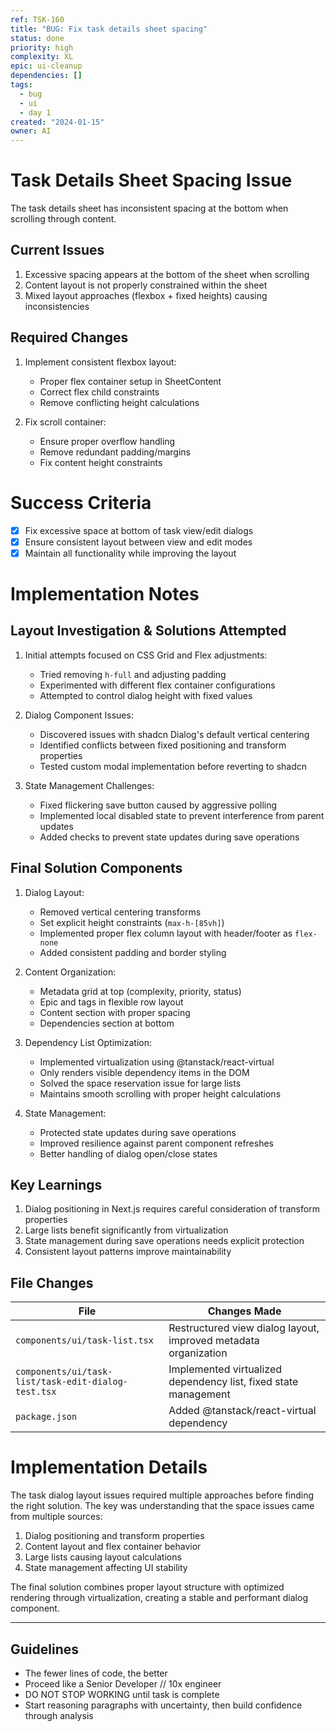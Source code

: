 ```yaml
---
ref: TSK-160
title: "BUG: Fix task details sheet spacing"
status: done
priority: high
complexity: XL
epic: ui-cleanup
dependencies: []
tags:
  - bug
  - ui
  - day 1
created: "2024-01-15"
owner: AI
---
```


# Task Details Sheet Spacing Issue

The task details sheet has inconsistent spacing at the bottom when scrolling through content.

## Current Issues

1. Excessive spacing appears at the bottom of the sheet when scrolling
2. Content layout is not properly constrained within the sheet
3. Mixed layout approaches (flexbox + fixed heights) causing inconsistencies

## Required Changes

1. Implement consistent flexbox layout:

   - Proper flex container setup in SheetContent
   - Correct flex child constraints
   - Remove conflicting height calculations

2. Fix scroll container:
   - Ensure proper overflow handling
   - Remove redundant padding/margins
   - Fix content height constraints

# Success Criteria

- [x] Fix excessive space at bottom of task view/edit dialogs
- [x] Ensure consistent layout between view and edit modes
- [x] Maintain all functionality while improving the layout

# Implementation Notes

## Layout Investigation & Solutions Attempted

1. Initial attempts focused on CSS Grid and Flex adjustments:

   - Tried removing `h-full` and adjusting padding
   - Experimented with different flex container configurations
   - Attempted to control dialog height with fixed values

2. Dialog Component Issues:

   - Discovered issues with shadcn Dialog's default vertical centering
   - Identified conflicts between fixed positioning and transform properties
   - Tested custom modal implementation before reverting to shadcn

3. State Management Challenges:
   - Fixed flickering save button caused by aggressive polling
   - Implemented local disabled state to prevent interference from parent updates
   - Added checks to prevent state updates during save operations

## Final Solution Components

1. Dialog Layout:

   - Removed vertical centering transforms
   - Set explicit height constraints (`max-h-[85vh]`)
   - Implemented proper flex column layout with header/footer as `flex-none`
   - Added consistent padding and border styling

2. Content Organization:

   - Metadata grid at top (complexity, priority, status)
   - Epic and tags in flexible row layout
   - Content section with proper spacing
   - Dependencies section at bottom

3. Dependency List Optimization:

   - Implemented virtualization using @tanstack/react-virtual
   - Only renders visible dependency items in the DOM
   - Solved the space reservation issue for large lists
   - Maintains smooth scrolling with proper height calculations

4. State Management:
   - Protected state updates during save operations
   - Improved resilience against parent component refreshes
   - Better handling of dialog open/close states

## Key Learnings

1. Dialog positioning in Next.js requires careful consideration of transform properties
2. Large lists benefit significantly from virtualization
3. State management during save operations needs explicit protection
4. Consistent layout patterns improve maintainability

## File Changes

| File                                                | Changes Made                                                    |
| --------------------------------------------------- | --------------------------------------------------------------- |
| `components/ui/task-list.tsx`                       | Restructured view dialog layout, improved metadata organization |
| `components/ui/task-list/task-edit-dialog-test.tsx` | Implemented virtualized dependency list, fixed state management |
| `package.json`                                      | Added @tanstack/react-virtual dependency                        |

# Implementation Details

The task dialog layout issues required multiple approaches before finding the right solution. The key was understanding that the space issues came from multiple sources:

1. Dialog positioning and transform properties
2. Content layout and flex container behavior
3. Large lists causing layout calculations
4. State management affecting UI stability

The final solution combines proper layout structure with optimized rendering through virtualization, creating a stable and performant dialog component.

---

## Guidelines

- The fewer lines of code, the better
- Proceed like a Senior Developer // 10x engineer
- DO NOT STOP WORKING until task is complete
- Start reasoning paragraphs with uncertainty, then build confidence through analysis
